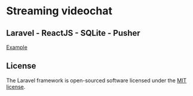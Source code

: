 # Streaming videochat 
## Laravel - ReactJS - SQLite - Pusher


[Example](https://youtu.be/yHWOOHVtRBk)




## License

The Laravel framework is open-sourced software licensed under the [MIT license](https://opensource.org/licenses/MIT).
